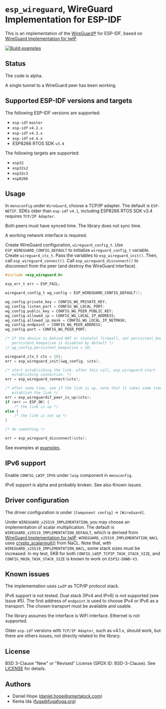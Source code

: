 # `esp_wireguard`, WireGuard Implementation for ESP-IDF

This is an implementation of the [WireGuard&reg;](https://www.wireguard.com/)
for ESP-IDF, based on
[WireGuard Implementation for lwIP](https://github.com/smartalock/wireguard-lwip).

[![Build examples](https://github.com/trombik/esp_wireguard/actions/workflows/build.yml/badge.svg)](https://github.com/trombik/esp_wireguard/actions/workflows/build.yml)

## Status

The code is alpha.

A single tunnel to a WireGuard peer has been working.

## Supported ESP-IDF versions and targets

The following ESP-IDF versions are supported:

* `esp-idf` `master`
* `esp-idf` `v4.2.x`
* `esp-idf` `v4.3.x`
* `esp-idf` `v4.4.x`
* ESP8266 RTOS SDK `v3.4`

The following targets are supported:

* `esp32`
* `esp32s2`
* `esp32c3`
* `esp8266`

## Usage

In `menuconfig` under `WireGuard`, choose a TCP/IP adapter. The default is
`ESP-NETIF`. SDKs older than `esp-idf` `v4.1`, including ESP8266 RTOS SDK v3.4
requires `TCP/IP Adapter`.

Both peers must have synced time. The library does not sync time.

A working network interface is required.

Create WireGuard configuration, `wireguard_config_t`. Use
`ESP_WIREGUARD_CONFIG_DEFAULT` to initialize `wireguard_config_t` variable.
Create `wireguard_ctx_t`.  Pass the variables to `esp_wireguard_init()`. Then,
call `esp_wireguard_connect()`. Call `esp_wireguard_disconnect()` to
disconnect from the peer (and destroy the WireGuard interface).

```c
#include <esp_wireguard.h>

esp_err_t err = ESP_FAIL;

wireguard_config_t wg_config = ESP_WIREGUARD_CONFIG_DEFAULT();

wg_config.private_key = CONFIG_WG_PRIVATE_KEY;
wg_config.listen_port = CONFIG_WG_LOCAL_PORT;
wg_config.public_key = CONFIG_WG_PEER_PUBLIC_KEY;
wg_config.allowed_ip = CONFIG_WG_LOCAL_IP_ADDRESS;
wg_config.allowed_ip_mask = CONFIG_WG_LOCAL_IP_NETMASK;
wg_config.endpoint = CONFIG_WG_PEER_ADDRESS;
wg_config.port = CONFIG_WG_PEER_PORT;

/* If the device is behind NAT or stateful firewall, set persistent_keepalive.
   persistent_keepalive is disabled by default */
// wg_config.persistent_keepalive = 10;

wireguard_ctx_t ctx = {0};
err = esp_wireguard_init(&wg_config, &ctx);

/* start establishing the link. after this call, esp_wireguard start
   establishing connection. */
err = esp_wireguard_connect(&ctx);

/* after some time, see if the link is up. note that it takes some time to
   establish the link */
err = esp_wireguardif_peer_is_up(&ctx);
if (err == ESP_OK) {
    /* the link is up */
else {
    /* the link is not up */
}

/* do something */

err = esp_wireguard_disconnect(&ctx);
```

See examples at [examples](examples).

## IPv6 support

Enable `CONFIG_LWIP_IPV6` under `lwip` component in `menuconfig`.

IPv6 support is alpha and probably broken. See also Known issues.

## Driver configuration

The driver configuration is under `[Component config]` -> `[WireGuard]`.

Under `WIREGUARD_x25519_IMPLEMENTATION`, you may choose an implementation of
scalar multiplication. The default is
`WIREGUARD_x25519_IMPLEMENTATION_DEFAULT`, which is derived from
[WireGuard Implementation for lwIP](https://github.com/smartalock/wireguard-lwip).
`WIREGUARD_x25519_IMPLEMENTATION_NACL` uses
[crypto_scalarmult()](https://nacl.cr.yp.to/scalarmult.html) from NaCL. Note
that, with `WIREGUARD_x25519_IMPLEMENTATION_NACL`,
some stack sizes must be increased.  In my test, 5KB for both
`CONFIG_LWIP_TCPIP_TASK_STACK_SIZE`, and `CONFIG_MAIN_TASK_STACK_SIZE` is
known to work on `ESP32-D0WD-V3`.

## Known issues

The implementation uses `LwIP` as TCP/IP protocol stack.

IPv6 support is not tested.  Dual stack (IPv4 and IPv6) is not supported (see
Issue #5). The first address of `endpoint` is used to choose IPv4 or IPv6 as a
transport. The chosen transport must be available and usable.

The library assumes the interface is WiFi interface. Ethernet is not
supported.

Older `esp-idf` versions with `TCP/IP Adapter`, such as v4.1.x, should work,
but there are others issues, not directly related to the library.

## License

BSD 3-Clause "New" or "Revised" License (SPDX ID: BSD-3-Clause).
See [LICENSE](LICENSE) for details.

## Authors

* Daniel Hope (daniel.hope@smartalock.com)
* Kenta Ida (fuga@fugafuga.org)
